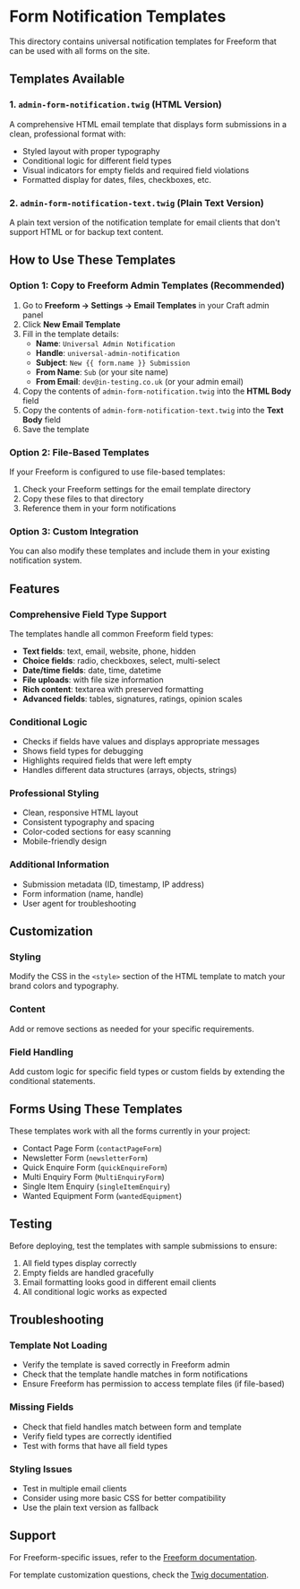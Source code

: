 # Form Notification Templates

This directory contains universal notification templates for Freeform that can be used with all forms on the site.

## Templates Available

### 1. `admin-form-notification.twig` (HTML Version)
A comprehensive HTML email template that displays form submissions in a clean, professional format with:
- Styled layout with proper typography
- Conditional logic for different field types
- Visual indicators for empty fields and required field violations
- Formatted display for dates, files, checkboxes, etc.

### 2. `admin-form-notification-text.twig` (Plain Text Version)
A plain text version of the notification template for email clients that don't support HTML or for backup text content.

## How to Use These Templates

### Option 1: Copy to Freeform Admin Templates (Recommended)

1. Go to **Freeform → Settings → Email Templates** in your Craft admin panel
2. Click **New Email Template**
3. Fill in the template details:
   - **Name**: `Universal Admin Notification`
   - **Handle**: `universal-admin-notification`
   - **Subject**: `New {{ form.name }} Submission`
   - **From Name**: `Sub` (or your site name)
   - **From Email**: `dev@in-testing.co.uk` (or your admin email)
4. Copy the contents of `admin-form-notification.twig` into the **HTML Body** field
5. Copy the contents of `admin-form-notification-text.twig` into the **Text Body** field
6. Save the template

### Option 2: File-Based Templates

If your Freeform is configured to use file-based templates:

1. Check your Freeform settings for the email template directory
2. Copy these files to that directory
3. Reference them in your form notifications

### Option 3: Custom Integration

You can also modify these templates and include them in your existing notification system.

## Features

### Comprehensive Field Type Support
The templates handle all common Freeform field types:

- **Text fields**: text, email, website, phone, hidden
- **Choice fields**: radio, checkboxes, select, multi-select
- **Date/time fields**: date, time, datetime
- **File uploads**: with file size information
- **Rich content**: textarea with preserved formatting
- **Advanced fields**: tables, signatures, ratings, opinion scales

### Conditional Logic
- Checks if fields have values and displays appropriate messages
- Shows field types for debugging
- Highlights required fields that were left empty
- Handles different data structures (arrays, objects, strings)

### Professional Styling
- Clean, responsive HTML layout
- Consistent typography and spacing
- Color-coded sections for easy scanning
- Mobile-friendly design

### Additional Information
- Submission metadata (ID, timestamp, IP address)
- Form information (name, handle)
- User agent for troubleshooting

## Customization

### Styling
Modify the CSS in the `<style>` section of the HTML template to match your brand colors and typography.

### Content
Add or remove sections as needed for your specific requirements.

### Field Handling
Add custom logic for specific field types or custom fields by extending the conditional statements.

## Forms Using These Templates

These templates work with all the forms currently in your project:
- Contact Page Form (`contactPageForm`)
- Newsletter Form (`newsletterForm`)
- Quick Enquire Form (`quickEnquireForm`)
- Multi Enquiry Form (`MultiEnquiryForm`)
- Single Item Enquiry (`singleItemEnquiry`)
- Wanted Equipment Form (`wantedEquipment`)

## Testing

Before deploying, test the templates with sample submissions to ensure:
1. All field types display correctly
2. Empty fields are handled gracefully
3. Email formatting looks good in different email clients
4. All conditional logic works as expected

## Troubleshooting

### Template Not Loading
- Verify the template is saved correctly in Freeform admin
- Check that the template handle matches in form notifications
- Ensure Freeform has permission to access template files (if file-based)

### Missing Fields
- Check that field handles match between form and template
- Verify field types are correctly identified
- Test with forms that have all field types

### Styling Issues
- Test in multiple email clients
- Consider using more basic CSS for better compatibility
- Use the plain text version as fallback

## Support

For Freeform-specific issues, refer to the [Freeform documentation](https://docs.solspace.com/craft/freeform/v5/).

For template customization questions, check the [Twig documentation](https://twig.symfony.com/doc/). 